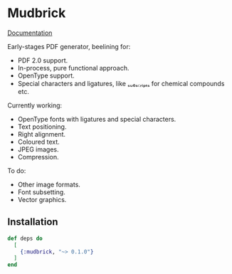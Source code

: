 # Mudbrick

[Documentation](https://hexdocs.pm/mudbrick)

Early-stages PDF generator, beelining for:

- PDF 2.0 support.
- In-process, pure functional approach.
- OpenType support.
- Special characters and ligatures, like ₛᵤ₆ₛ꜀ᵣᵢₚₜₛ for chemical compounds etc.

Currently working:

- OpenType fonts with ligatures and special characters.
- Text positioning.
- Right alignment.
- Coloured text.
- JPEG images.
- Compression.

To do:

- Other image formats.
- Font subsetting.
- Vector graphics.

## Installation

```elixir
def deps do
  [
    {:mudbrick, "~> 0.1.0"}
  ]
end
```
